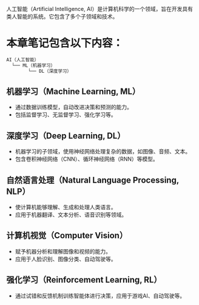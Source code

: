 人工智能（Artificial Intelligence, AI）是计算机科学的一个领域，旨在开发具有类人智能的系统。它包含了多个子领域和技术。
# 本章笔记包含以下内容：
```css
AI（人工智能）
  └── ML（机器学习）
        └── DL（深度学习）
```
## 机器学习（Machine Learning, ML）
   - 通过数据训练模型，自动改进决策和预测的能力。
   - 包括监督学习、无监督学习、强化学习等。

## 深度学习（Deep Learning, DL）
   - 机器学习的子领域，使用神经网络处理复杂的数据，如图像、音频、文本。
   - 包含卷积神经网络（CNN）、循环神经网络（RNN）等模型。

## 自然语言处理（Natural Language Processing, NLP）
   - 使计算机能够理解、生成和处理人类语言。
   - 应用于机器翻译、文本分析、语音识别等领域。

## 计算机视觉（Computer Vision）
   - 赋予机器分析和理解图像和视频的能力。
   - 应用于人脸识别、图像分类、自动驾驶等。

## 强化学习（Reinforcement Learning, RL）
   - 通过试错和反馈机制训练智能体进行决策，应用于游戏AI、自动驾驶等。